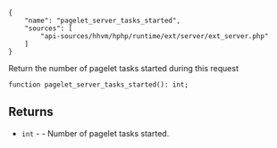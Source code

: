 ``` yamlmeta
{
    "name": "pagelet_server_tasks_started",
    "sources": [
        "api-sources/hhvm/hphp/runtime/ext/server/ext_server.php"
    ]
}
```




Return the number of pagelet tasks started during this request




``` Hack
function pagelet_server_tasks_started(): int;
```




## Returns




+ ` int ` - - Number of pagelet tasks started.
<!-- HHAPIDOC -->
